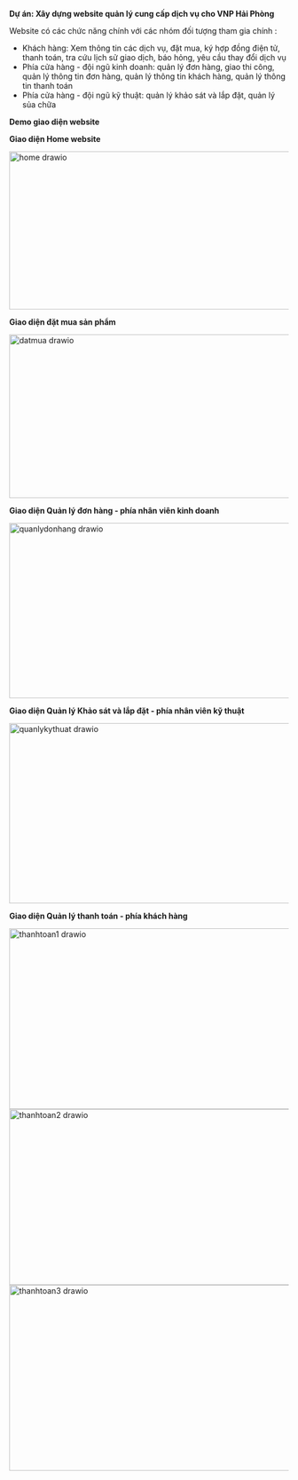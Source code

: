 **Dự án: Xây dựng website quản lý cung cấp dịch vụ cho VNP Hải Phòng**

Website có các chức năng chính với các nhóm đối tượng tham gia chính :
- Khách hàng: Xem thông tin các dịch vụ, đặt mua, ký hợp đồng điện tử, thanh toán, tra cứu lịch sử giao dịch, báo hỏng, yêu cầu thay đổi dịch vụ
- Phía cửa hàng - đội ngũ kinh doanh: quản lý đơn hàng, giao thi công, quản lý thông tin đơn hàng, quản lý thông tin khách hàng, quản lý thông tin thanh toán
- Phía cửa hàng - đội ngũ kỹ thuật: quản lý khảo sát và lắp đặt, quản lý sủa chữa
  
**Demo giao diện website**

**Giao diện Home website**

<img width="606" height="285" alt="home drawio" src="https://github.com/user-attachments/assets/8351c6a0-b201-4a7b-b1d3-393e86d83349" />

**Giao diện đặt mua sản phẩm**

<img width="619" height="295" alt="datmua drawio" src="https://github.com/user-attachments/assets/16d8a816-5eb1-415a-bb23-40502e113cc7" />

**Giao diện Quản lý đơn hàng - phía nhân viên kinh doanh**

<img width="661" height="316" alt="quanlydonhang drawio" src="https://github.com/user-attachments/assets/f3ac19f1-caaa-491f-8c9d-1e2bbb27f314" />

**Giao diện Quản lý Khảo sát và lắp đặt - phía nhân viên kỹ thuật**

<img width="682" height="325" alt="quanlykythuat drawio" src="https://github.com/user-attachments/assets/407a9f04-c03e-4340-bef7-c2ed4031909c" />

**Giao diện Quản lý thanh toán - phía khách hàng**

<img width="690" height="326" alt="thanhtoan1 drawio" src="https://github.com/user-attachments/assets/69fe2e27-ad0f-4914-8fae-8b6830b03bf2" />
<img width="684" height="317" alt="thanhtoan2 drawio" src="https://github.com/user-attachments/assets/73cc79dc-aa4a-4f7d-bf32-a739fda32b3d" />
<img width="712" height="335" alt="thanhtoan3 drawio" src="https://github.com/user-attachments/assets/1a2416a4-3e2e-4371-917a-1c75b51492e0" />
